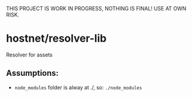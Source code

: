 THIS PROJECT IS WORK IN PROGRESS, NOTHING IS FINAL! USE AT OWN RISK.

# hostnet/resolver-lib
Resolver for assets

## Assumptions:
 - `node_modules` folder is alway at ./, so: `./node_modules`
